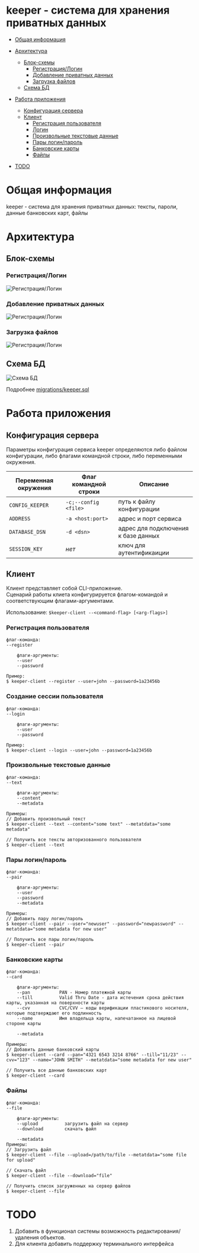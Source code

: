 # keeper - система для хранения приватных данных

- [Общая информация](#info)
- [Архитектура](#arch)
  - [Блок-схемы](#arch-scheme)
    - [Регистрация/Логин](#arch-scheme-auth)
    - [Добавление приватных данных](#arch-scheme-privatedata)
    - [Загрузка файлов](#arch-scheme-files)
  - [Схема БД](#arch-db)

- [Работа приложения](#operation)
  - [Конфигурация сервера](#operation-config-server)
  - [Клиент](#operation-client)
    - [Регистрация пользователя](#operation-client-register)
    - [Логин](#operation-client-login)
    - [Произвольные текстовые данные](#operation-client-text)
    - [Пары логин/пароль](#operation-client-pair)
    - [Банковские карты](#operation-client-bankcard)
    - [Файлы](#operation-client-file)

- [TODO](#todo)

# Общая информация <a name="info"/>
keeper - система для хранения приватных данных: тексты, пароли, данные банковских карт, файлы

# Архитектура <a name="arch"/>

## Блок-схемы <a name="arch-scheme"/>

### Регистрация/Логин <a name="arch-scheme-auth"/>
![Регистрация/Логин](docs/arch-scheme-auth.png)


### Добавление приватных данных <a name="arch-scheme-privatedata"/>
![Регистрация/Логин](docs/arch-scheme-privatedata.png)


### Загрузка файлов <a name="arch-scheme-files"/>
![Регистрация/Логин](docs/arch-scheme-files.png)

## Схема БД <a name="arch-db"/>
![Схема БД](docs/arch-db.png)

Подробнее [migrations/keeper.sql](migrations/keeper.sql)


# Работа приложения <a name="operation"/>
## Конфигурация сервера <a name="operation-config-server"/>

Параметры конфигурация сервиса keeper определяются либо файлом конфигурации, либо флагами командной строки, либо переменными окружения.

| Переменная окружения           | Флаг командной строки | Описание                                      |
|--------------------------------|-----------------------|-----------------------------------------------|
| `CONFIG_KEEPER`                |`-c;--config <file>`   | путь к файлу конфигурации                     |
| `ADDRESS`                      | `-a <host:port>`      | адрес и порт сервиса                          |
| `DATABASE_DSN`                 | `-d <dsn>`            | адрес для подключения к базе данных           |
| `SESSION_KEY`                  | _нет_                 | ключ для аутентификаиции                      |

## Клиент <a name="operation-client"/>

Клиент представляет собой CLI-приложение.  
Сценарий работы клиета конфигурируется флагом-командой и соответствующим флагами-аргументами.  
  
Использование: `$keeper-client --<command-flag> [<arg-flags>]`  
  
### Регистрация пользователя <a name="operation-client-register"/>  
```
флаг-команда:
--register

    флаги-аргументы:
    --user  
    --password  

Пример:  
$ keeper-client --register --user=john --password=1a23456b
```
  
### Создание сессии пользователя <a name="operation-client-login"/>  
```
флаг-команда:
--login

    флаги-аргументы:
    --user  
    --password

Пример:  
$ keeper-client --login --user=john --password=1a23456b
```  
  
### Произвольные текстовые данные <a name="operation-client-text"/>  
```
флаг-команда:
--text

    флаги-аргументы:
    --content  
    --metadata

Примеры:
// Добавить произвольный текст
$ keeper-client --text --content="some text" --metatdata="some metadata"

// Получить все тексты авторизованного пользователя
$ keeper-client --text
```  
  
### Пары логин/пароль <a name="operation-client-pair"/>  
```
флаг-команда:
--pair

    флаги-аргументы:
    --user
    --password
    --metadata

Примеры:
// Добавить пару логин/пароль
$ keeper-client --pair --user="newuser" --password="newpassword" --metatdata="some metadata for new user"

// Получить все пары логин/пароль
$ keeper-client --pair
```  
  
### Банковские карты <a name="operation-client-bankcard"/>  
```
флаг-команда:
--card

    флаги-аргументы:
    --pan           PAN - Номер платежной карты
    --till          Valid Thru Date - дата истечения срока действия карты, указанная на поверхности карты 
    --cvv           CVC/CVV — коды верификации пластикового носителя, которые подтверждают его подлинность
    --name          Имя владельца карты, напечатанное на лицевой стороне карты

    --metadata

Примеры:
// Добавить данные банковский карты
$ keeper-client --card --pan="4321 6543 3214 8766" --till="11/23" --cvv="123" --name="JOHN SMITH" --metatdata="some metadata for new user"

// Получить все данные банковских карт
$ keeper-client --card
```  

### Файлы <a name="operation-client-file"/>  
```
флаг-команда:
--file

    флаги-аргументы:
    --upload          загрузить файл на сервер
    --download        скачать файл

    --metadata
Примеры:
// Загрузить файл
$ keeper-client --file --upload=/path/to/file --metatdata="some file for upload"

// Скачать файл
$ keeper-client --file --download="file"

// Получить список загруженных на сервер файлов
$ keeper-client --file
```  
  
# TODO <a name="todo"/>
1. Добавить в функционал системы возможность редактирования/удаления объектов.
2. Для клиента добавить поддержку терминального интерфейса
